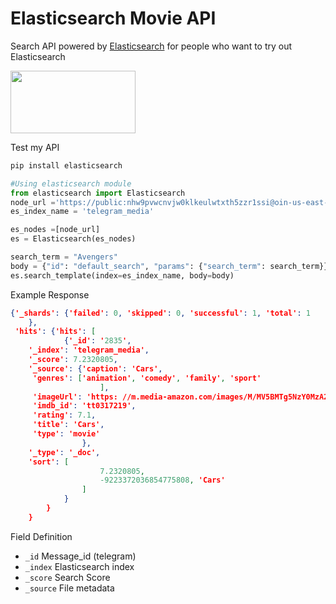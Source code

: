 # Elasticsearch Movie API
Search  API powered by [Elasticsearch](https://github.com/elastic/elasticsearch) for people who want to try out Elasticsearch

<img src="https://images.contentstack.io/v3/assets/bltefdd0b53724fa2ce/blt280217a63b82a734/5bbdaacf63ed239936a7dd56/elastic-logo.svg" width="200" height="100">

Test my API
```python
pip install elasticsearch
```
```python
#Using elasticsearch module
from elasticsearch import Elasticsearch
node_url ='https://public:nhw9pvwcnvjw0klkeulwtxth5zzr1ssi@oin-us-east-1.searchly.com'
es_index_name = 'telegram_media'

es_nodes =[node_url]
es = Elasticsearch(es_nodes)

search_term = "Avengers"
body = {"id": "default_search", "params": {"search_term": search_term}}
es.search_template(index=es_index_name, body=body)
```
Example Response
```json
{'_shards': {'failed': 0, 'skipped': 0, 'successful': 1, 'total': 1
    },
 'hits': {'hits': [
            {'_id': '2835',
    '_index': 'telegram_media',
    '_score': 7.2320805,
    '_source': {'caption': 'Cars',
     'genres': ['animation', 'comedy', 'family', 'sport'
                    ],
     'imageUrl': 'https: //m.media-amazon.com/images/M/MV5BMTg5NzY0MzA2MV5BMl5BanBnXkFtZTYwNDc3NTc2._V1_.jpg',
     'imdb_id': 'tt0317219',
     'rating': 7.1,
     'title': 'Cars',
     'type': 'movie'
                },
    '_type': '_doc',
    'sort': [
                    7.2320805,
                    -9223372036854775808, 'Cars'
                ]
            }
        }
    }

```
Field Definition
* `_id`    Message_id (telegram)
* `_index` Elasticsearch index
* `_score` Search Score 
* `_source` File metadata
  
  


